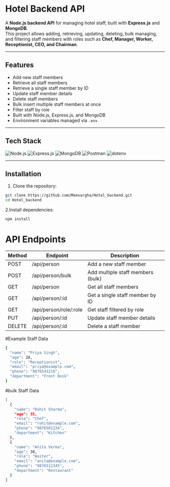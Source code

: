 #  Hotel Backend API

A **Node.js backend API** for managing hotel staff, built with **Express.js** and **MongoDB**.  
This project allows adding, retrieving, updating, deleting, bulk managing, and filtering staff members with roles such as **Chef, Manager, Worker, Receptionist, CEO, and Chairman**.

---

##  Features

- Add new staff members
- Retrieve all staff members
- Retrieve a single staff member by ID
- Update staff member details
- Delete staff members
- Bulk insert multiple staff members at once
- Filter staff by role
- Built with Node.js, Express.js, and MongoDB
- Environment variables managed via `.env`

---

## Tech Stack

![Node.js](https://img.shields.io/badge/Node.js-339933?style=for-the-badge&logo=node.js&logoColor=white)
![Express.js](https://img.shields.io/badge/Express.js-000000?style=for-the-badge&logo=express&logoColor=white)
![MongoDB](https://img.shields.io/badge/MongoDB-47A248?style=for-the-badge&logo=mongodb&logoColor=white)
![Postman](https://img.shields.io/badge/Postman-FF6C37?style=for-the-badge&logo=postman&logoColor=white)
![dotenv](https://img.shields.io/badge/dotenv-000000?style=for-the-badge&logo=dotenv&logoColor=white)

---

## Installation

1. Clone the repository:

```bash
git clone https://github.com/Meexargha/Hotel_backend.git
cd Hotel_backend
```
2.Install dependencies:

```bash
npm install
```



#  API Endpoints

| Method | Endpoint                        | Description                          |
|--------|---------------------------------|--------------------------------------|
| POST   | /api/person                     | Add a new staff member               |
| POST   | /api/person/bulk                | Add multiple staff members (bulk)    |
| GET    | /api/person                     | Get all staff members                 |
| GET    | /api/person/:id                 | Get a single staff member by ID       |
| GET    | /api/person/role/:role          | Get staff filtered by role            |
| PUT    | /api/person/:id                 | Update staff member details           |
| DELETE | /api/person/:id                 | Delete a staff member                 |



#Example Staff Data
```bash
{
  "name": "Priya Singh",
  "age": 28,
  "role": "Receptionist",
  "email": "priya@example.com",
  "phone": "9876543210",
  "department": "Front Desk"
}
```
#bulk Staff Data
```bash
[
  {
    "name": "Rohit Sharma",
    "age": 35,
    "role": "Chef",
    "email": "rohit@example.com",
    "phone": "9876501234",
    "department": "Kitchen"
  },
  {
    "name": "Anita Verma",
    "age": 30,
    "role": "Waiter",
    "email": "anita@example.com",
    "phone": "9876512345",
    "department": "Restaurant"
  }
]
```
